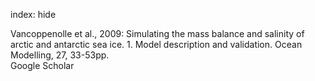 index: hide

<div class="Citation">

  <div class="Citation-body">
    <div class="Citation-text">Vancoppenolle et al., 2009: Simulating the mass balance and salinity of arctic and antarctic sea ice. 1. Model description and validation. <span class="Article-journal">Ocean Modelling, </span><span class="Article-volume">27, </span>33-53pp.</div>
    <div class="Citation-links">
      <div class="CitationLink" data-href="https://scholar.google.com/scholar?q=Simulating+the+mass+balance+and+salinity+of+arctic+and+antarctic+sea+ice.+1.+Model+description+and+validation">
        <div class="CitationLink-icon CitationLink-Scholar"></div>
        <div class="CitationLink-text">Google Scholar</div>
      </div>
    </div>
  </div>
</div>


<div class="Citation-copy">

</div>